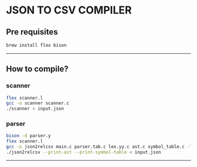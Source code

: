 # JSON TO CSV COMPILER

## Pre requisites
```sh
brew install flex bison
```

---

## How to compile?
### scanner
```sh
flex scanner.l
gcc -o scanner scanner.c
./scanner < input.json
```

### parser
```sh
bison -d parser.y
flex scanner.l
gcc -o json2relcsv main.c parser.tab.c lex.yy.c ast.c symbol_table.c -ly -ll
./json2relcsv --print-ast --print-symbol-table < input.json 
```

---


